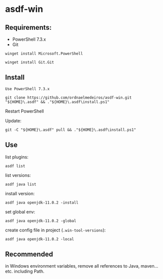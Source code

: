 # asdf-win

## Requirements:

- PowerShell 7.3.x
- Git

```shell
winget install Microsoft.PowerShell
```
```shell
winget install Git.Git
```

## Install
`Use PowerShell 7.3.x`
```shell
git clone https://github.com/ordnaelmedeiros/asdf-win.git "${HOME}\.asdf" && ."${HOME}\.asdf\install.ps1"
```
Restart PowerShell

Update:
```shell
git -C "${HOME}\.asdf" pull && ."${HOME}\.asdf\install.ps1"
```

## Use

list plugins:
```shell
asdf list
```

list versions:
```shell
asdf java list
```

install version:
```shell
asdf java openjdk-11.0.2 -install
```

set global env:
```shell
asdf java openjdk-11.0.2 -global
```

create config file in project (`.win-tool-versions`):
```shell
asdf java openjdk-11.0.2 -local
```


## Recommended

in Windows environment variables, remove all references to Java, maven... etc. including Path.


<!-- ## demo

![Alt Text](demo.gif) -->